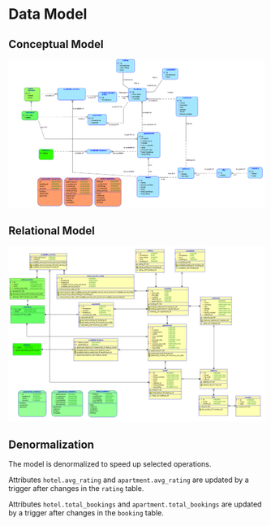 # Data Model

## Conceptual Model
![Entity-Relationship Diagram](./er-diagram.png)

## Relational Model
![Relational Diagram](./relational-diagram.png)

## Denormalization
The model is denormalized to speed up selected operations.

Attributes `hotel.avg_rating` and `apartment.avg_rating` are updated by a trigger after changes in the `rating` table.

Attributes `hotel.total_bookings` and `apartment.total_bookings` are updated by a trigger after changes in the `booking` table.